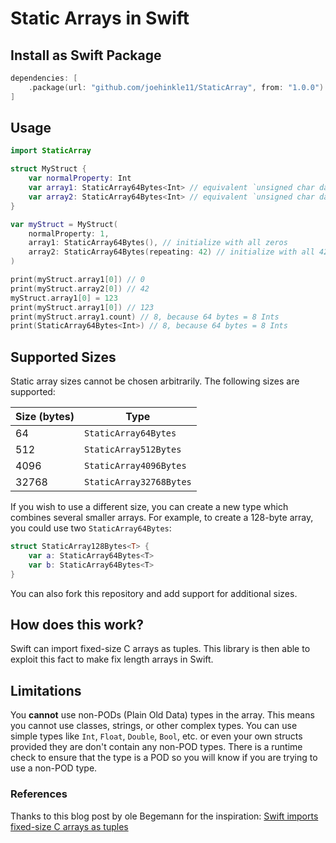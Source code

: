 # Static Arrays in Swift

## Install as Swift Package

```swift
dependencies: [
    .package(url: "github.com/joehinkle11/StaticArray", from: "1.0.0")
]
```

## Usage

```swift
import StaticArray

struct MyStruct {
    var normalProperty: Int
    var array1: StaticArray64Bytes<Int> // equivalent `unsigned char data[64]` in C
    var array2: StaticArray64Bytes<Int> // equivalent `unsigned char data[64]` in C
}

var myStruct = MyStruct(
    normalProperty: 1,
    array1: StaticArray64Bytes(), // initialize with all zeros
    array2: StaticArray64Bytes(repeating: 42) // initialize with all 42s
)

print(myStruct.array1[0]) // 0
print(myStruct.array2[0]) // 42
myStruct.array1[0] = 123
print(myStruct.array1[0]) // 123
print(myStruct.array1.count) // 8, because 64 bytes = 8 Ints
print(StaticArray64Bytes<Int>) // 8, because 64 bytes = 8 Ints
```

## Supported Sizes

Static array sizes cannot be chosen arbitrarily. The following sizes are supported:

| Size (bytes)  | Type |
|-------|------|
| 64    | `StaticArray64Bytes` |
| 512   | `StaticArray512Bytes` |
| 4096  | `StaticArray4096Bytes` |
| 32768 | `StaticArray32768Bytes` |

If you wish to use a different size, you can create a new type which combines several smaller arrays. For example, to create a 128-byte array, you could use two `StaticArray64Bytes`:

```swift
struct StaticArray128Bytes<T> {
    var a: StaticArray64Bytes<T>
    var b: StaticArray64Bytes<T>
}
```

You can also fork this repository and add support for additional sizes.

## How does this work?

Swift can import fixed-size C arrays as tuples. This library is then able to exploit this fact to make fix length arrays in Swift.

## Limitations

You **cannot** use non-PODs (Plain Old Data) types in the array. This means you cannot use classes, strings, or other complex types. You can use simple types like `Int`, `Float`, `Double`, `Bool`, etc. or even your own structs provided they are don't contain any non-POD types. There is a runtime check to ensure that the type is a POD so you will know if you are trying to use a non-POD type.

### References

Thanks to this blog post by ole Begemann for the inspiration: [Swift imports fixed-size C arrays as tuples](https://oleb.net/blog/2017/12/swift-imports-fixed-size-c-arrays-as-tuples/)